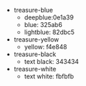 * treasure-blue
  * deepblue:0e1a39
  * blue: 325ab6
  * lightblue: 82dbc5
* treasure-yellow
  * yellow: f4e848
* treasure-black
  * text black: 343434
* treasure-white
  * text white: fbfbfb